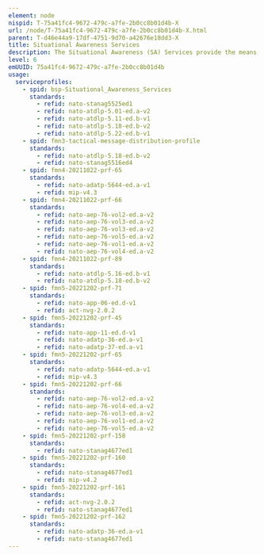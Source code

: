 ```yaml
---
element: node
nispid: T-75a41fc4-9672-479c-a7fe-2b0cc8b01d4b-X
url: /node/T-75a41fc4-9672-479c-a7fe-2b0cc8b01d4b-X.html
parent: T-d46e44a9-17df-4751-9d70-a42676e18dd3-X
title: Situational Awareness Services
description: The Situational Awareness (SA) Services provide the means to support the knowledge of the elements in the battlespace required by a military commander to plan operations and exercise command and control and make well-informed decisions. The major components of Situational Awareness include an understanding of the status and disposition of the adversary, friendly forces, and the operational environment.
level: 6
emUUID: 75a41fc4-9672-479c-a7fe-2b0cc8b01d4b
usage:
  serviceprofiles:
    - spid: bsp-Situational_Awareness_Services
      standards:
        - refid: nato-stanag5525ed1
        - refid: nato-atdlp-5.01-ed.a-v2
        - refid: nato-atdlp-5.11-ed.b-v1
        - refid: nato-atdlp-5.18-ed.b-v2
        - refid: nato-atdlp-5.22-ed.b-v1
    - spid: fmn3-tactical-message-distribution-profile
      standards:
        - refid: nato-atdlp-5.18-ed.b-v2
        - refid: nato-stanag5516ed4
    - spid: fmn4-20211022-prf-65
      standards:
        - refid: nato-adatp-5644-ed.a-v1
        - refid: mip-v4.3
    - spid: fmn4-20211022-prf-66
      standards:
        - refid: nato-aep-76-vol2-ed.a-v2
        - refid: nato-aep-76-vol3-ed.a-v2
        - refid: nato-aep-76-vol3-ed.a-v2
        - refid: nato-aep-76-vol5-ed.a-v2
        - refid: nato-aep-76-vol1-ed.a-v2
        - refid: nato-aep-76-vol4-ed.a-v2
    - spid: fmn4-20211022-prf-89
      standards:
        - refid: nato-atdlp-5.16-ed.b-v1
        - refid: nato-atdlp-5.18-ed.b-v2
    - spid: fmn5-20221202-prf-71
      standards:
        - refid: nato-app-06-ed.d-v1
        - refid: act-nvg-2.0.2
    - spid: fmn5-20221202-prf-45
      standards:
        - refid: nato-app-11-ed.d-v1
        - refid: nato-adatp-36-ed.a-v1
        - refid: nato-adatp-37-ed.a-v1
    - spid: fmn5-20221202-prf-65
      standards:
        - refid: nato-adatp-5644-ed.a-v1
        - refid: mip-v4.3
    - spid: fmn5-20221202-prf-66
      standards:
        - refid: nato-aep-76-vol2-ed.a-v2
        - refid: nato-aep-76-vol4-ed.a-v2
        - refid: nato-aep-76-vol3-ed.a-v2
        - refid: nato-aep-76-vol1-ed.a-v2
        - refid: nato-aep-76-vol5-ed.a-v2
    - spid: fmn5-20221202-prf-158
      standards:
        - refid: nato-stanag4677ed1
    - spid: fmn5-20221202-prf-160
      standards:
        - refid: nato-stanag4677ed1
        - refid: mip-v4.2
    - spid: fmn5-20221202-prf-161
      standards:
        - refid: act-nvg-2.0.2
        - refid: nato-stanag4677ed1
    - spid: fmn5-20221202-prf-162
      standards:
        - refid: nato-adatp-36-ed.a-v1
        - refid: nato-stanag4677ed1
---
```


